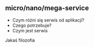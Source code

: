 ## micro/nano/mega-service

- Czym różni się serwis od aplikacji?
- Czego potrzebuje?
- Czym jest serwis

<aside class="notes">
Jakaś filozofia
</aside>
